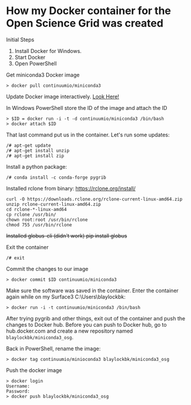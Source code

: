 # How my Docker container for the Open Science Grid was created

Initial Steps

1. Install Docker for Windows.
2. Start Docker
3. Open PowerShell


Get miniconda3 Docker image

    > docker pull continuumio/miniconda3

Update Docker image interactively. [Look Here!](https://developer.basespace.illumina.com/docs/content/documentation/native-apps/manage-docker-image)

In Windows PowerShell store the ID of the image and attach the ID

    > $ID = docker run -i -t -d continuumio/miniconda3 /bin/bash
    > docker attach $ID

That last command put us in the container. Let's run some updates:
    
    /# apt-get update
    /# apt-get install unzip
    /# apt-get install zip

Install a python package:

    /# conda install -c conda-forge pygrib

Installed rclone from binary: https://rclone.org/install/

    curl -O https://downloads.rclone.org/rclone-current-linux-amd64.zip
    unzip rclone-current-linux-amd64.zip
    cd rclone-*-linux-amd64
    cp rclone /usr/bin/
    chown root:root /usr/bin/rclone
    chmod 755 /usr/bin/rclone

<strike>Installed globus-cli (didn't work)
	pip install globus</strike>

Exit the container

    /# exit

Commit the changes to our image

    > docker commit $ID continuumio/miniconda3

Make sure the software was saved in the container. Enter the container again while on my Surface3 C:\Users\blaylockbk:

    > docker run -i -t continuumio/miniconda3 /bin/bash

After trying pygrib and other things, exit out of the container and push the changes to Docker hub. Before you can push to Docker hub, go to hub.docker.com and create a new repository named `blaylockbk/miniconda3_osg`.

Back in PowerShell, rename the image:

    > docker tag continuumio/minioconda3 blaylockbk/miniconda3_osg

Push the docker image

    > docker login
    Username:
    Password:
    > docker push blaylockbk/miniconda3_osg